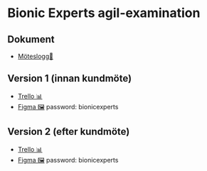 # Bionic Experts agil-examination
## Dokument
- [Möteslogg📃](https://docs.google.com/document/d/1NTL5WT9wSlablv365kiQqnoVrew_rpi1yRk9A18ifyA/edit?usp=sharing)


## Version 1 (innan kundmöte)
- [Trello 📊](https://trello.com/b/cMchfHQy/bionic-experts)
- [Figma 🖼️](https://www.figma.com/design/5kL1DZu9F8KEw415vGVUWy/Grov-skiss?node-id=15-17&t=e4vB8ojY) password: bionicexperts

## Version 2 (efter kundmöte)
- [Trello 📊](https://trello.com/b/KNV8seQo/bionic-experts-20)
- [Figma 🖼️](https://www.figma.com/design/t8Z3cpn9TmvebwQxa4PbMf/Meetly?node-id=0-1&p=f&t=45aEsluwq7ztIZW4-0) password: bionicexperts
